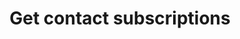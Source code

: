 ---
title: Get contact subscriptions
excerpt: >-
  The method is used for getting the names of categories a contact subscribed
  for.
api:
  file: yespo.json
  operationId: getContactSubscriptionCategories
hidden: false
---